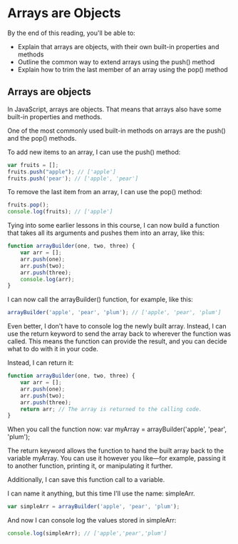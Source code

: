 # Arrays are Objects

By the end of this reading, you'll be able to:

- Explain that arrays are objects, with their own built-in properties and methods
- Outline the common way to extend arrays using the push() method
- Explain how to trim the last member of an array using the pop() method

## Arrays are objects

In JavaScript, arrays are objects. That means that arrays also have some built-in properties and methods.

One of the most commonly used built-in methods on arrays are the push() and the pop() methods.

To add new items to an array, I can use the push() method:

```javascript
var fruits = [];
fruits.push("apple"); // ['apple']
fruits.push('pear'); // ['apple', 'pear']
```

To remove the last item from an array, I can use the pop() method:  

```javascript
fruits.pop();
console.log(fruits); // ['apple']
```

Tying into some earlier lessons in this course, I can now build a function that takes all its arguments and pushes them into an array, like this:

```javascript
function arrayBuilder(one, two, three) {
    var arr = [];
    arr.push(one);
    arr.push(two);
    arr.push(three);
    console.log(arr);
}
```

I can now call the arrayBuilder() function, for example, like this:  

```javascript
arrayBuilder('apple', 'pear', 'plum'); // ['apple', 'pear', 'plum']
```

Even better, I don't have to console log the newly built array. Instead, I can use the return keyword to send the array back to wherever the function was called. This means the function can provide the result, and you can decide what to do with it in your code.

Instead, I can return it:

```javascript
function arrayBuilder(one, two, three) {
    var arr = [];
    arr.push(one);
    arr.push(two);
    arr.push(three);
    return arr; // The array is returned to the calling code.
}
```

When you call the function now: var myArray = arrayBuilder('apple', 'pear', 'plum');

The return keyword allows the function to hand the built array back to the variable myArray. You can use it however you like—for example, passing it to another function, printing it, or manipulating it further.

Additionally, I can save this function call to a variable.

I can name it anything, but this time I'll use the name: simpleArr.

```javascript
var simpleArr = arrayBuilder('apple', 'pear', 'plum');
```

And now I can console log the values stored in simpleArr:  

```javascript
console.log(simpleArr); // ['apple','pear','plum']
```
